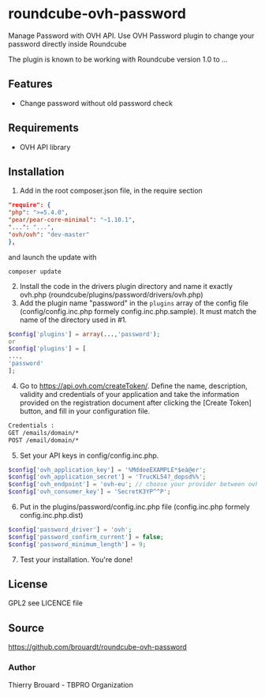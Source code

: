 # roundcube-ovh-password
Manage Password with OVH API. Use OVH Password plugin to change your password directly inside Roundcube

The plugin is known to be working with Roundcube version 1.0 to ...

## Features
- Change password without old password check

## Requirements
- OVH API library

## Installation
1. Add in the root composer.json file, in the require section 

```json
"require": {
"php": ">=5.4.0",
"pear/pear-core-minimal": "~1.10.1",
"...": "...",
"ovh/ovh": "dev-master"
},
```
and launch the update with 
```
composer update
```

2. Install the code in the drivers plugin directory and name it exactly ovh.php (roundcube/plugins/password/drivers/ovh.php)
3. Add the plugin name "password" in the `plugins` array of the config file (config/config.inc.php formely config.inc.php.sample). It must match the name of the directory used in #1. 

```php
$config['plugins'] = array(...,'password');
or
$config['plugins'] = [
...,
'password'
];
```

4. Go to https://api.ovh.com/createToken/. Define the name, description, validity and credentials of your application and take the information provided on the registration document after clicking the [Create Token] button, and fill in your configuration file.

```txt
Credentials :
GET /emails/domain/*
POST /email/domain/*
 ```

5. Set your API keys in config/config.inc.php. 

```php
$config['ovh_application_key'] = '%MddoeEXAMPLE*$eà@er';
$config['ovh_application_secret'] = 'TrucKL54?_dopsd%%';
$config['ovh_endpoint'] = 'ovh-eu';	// choose your provider between ovh-eu ot ovh-ca
$config['ovh_consumer_key'] = 'SecretK3YP^^P';
```
6. Put in the plugins/password/config.inc.php file (config.inc.php formely config.inc.php.dist)

```php
$config['password_driver'] = 'ovh';
$config['password_confirm_current'] = false;
$config['password_minimum_length'] = 9;
```

7. Test your installation. You're done!

## License
GPL2 see LICENCE file

## Source
https://github.com/brouardt/roundcube-ovh-password

### Author
Thierry Brouard - TBPRO Organization
